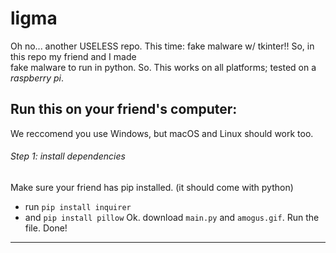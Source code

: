 # ligma
Oh no... another USELESS repo. This time: fake malware w/ tkinter!!
So, in this repo my friend and I made  
fake malware to run in python. So.
This works on all platforms; tested on a *raspberry pi*.
## Run this on your friend's computer:
We reccomend you use Windows, but macOS and Linux should work too.  
###### Step 1: install dependencies
Make sure your friend has pip installed. (it should come with python)
 - run `pip install inquirer`
 - and `pip install pillow`
Ok. download `main.py` and `amogus.gif`.
Run the file.
Done!
---

